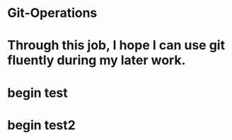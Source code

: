 # Git-Operations
# Through this job, I hope I can use git fluently during my later work.
# begin test
# begin test2
